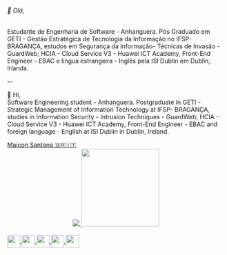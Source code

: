 <div>
<p>
<h6>👋 Olá,</h6>
Estudante de Engenharia de Software - Anhanguera. Pós Graduado em GETI - Gestão Estratégica de Tecnologia da Informação no IFSP- BRAGANÇA, estudos em Segurança da Informação- Técnicas de Invasão - GuardWeb; HCIA - Cloud Service V3 - Huawei ICT Academy, Front-End Engineer - EBAC e língua estrangeira - Inglês pela ISI Dublin em Dublin, Irlanda.<br></p>
--<br>
<p>
  👋 Hi,<br>
Software Engineering student - Anhanguera. Postgraduate in GETI - Strategic Management of Information Technology at IFSP- BRAGANÇA, studies in Information Security - Intrusion Techniques - GuardWeb; HCIA - Cloud Service V3 - Huawei ICT Academy, Front-End Engineer - EBAC and foreign language - English at ISI Dublin in Dublin, Ireland.
</p>  
</div>
<!---
stn8m0n/stn8m0n is a ✨ special ✨ repository because its `README.md` (this file) appears on your GitHub profile.
You can click the Preview link to take a look at your changes.
--->
<div class="badge-base LI-profile-badge" data-locale="pt_BR" data-size="medium" data-theme="light" data-type="VERTICAL" data-vanity="stn-maicon" data-version="v1"><a class="badge-base__link LI-simple-link" href="https://br.linkedin.com/in/stn-maicon?trk=profile-badge">Maicon Santana 🇧🇷🇮🇹</a></div>

<div align="center">
  <a href="https://github.com/stn8m0n">
  <img src="https://github-readme-stats.vercel.app/api?username=stn8m0n&show_icons=true&theme=dracula&include_all_commits=true&count_private=true"/>
  <img height="180em" src="https://github-readme-stats.vercel.app/api/top-langs/?username=stn8m0n&layout=compact&langs_count=7&theme=dracula"/>
</div>
<div style="display: inline_block"><br>
<img align="center" alt"JS" height="30" wight="40" src="https://raw.githubusercontent.com/devicon/master/icons/javascript/javascript-plain.sgv">
<img align="center" alt"TS" height="30" wight="40" src="https://raw.githubusercontent.com/devicon/master/icons/typescript/typescript-plain.sgv">
<img align="center" alt"React" height="30" wight="40" src="https://raw.githubusercontent.com/devicon/master/icons/react/react-original.sgv">
<img align="center" alt"HTML" height="30" wight="40" src="https://raw.githubusercontent.com/devicon/master/icons/html5/html5-original.sgv">
<img align="center" alt"CSS" height="30" wight="40" src="https://raw.githubusercontent.com/devicon/master/icons/css3/css3-original.sgv">
</div>
              
              
